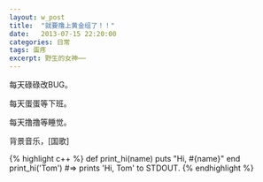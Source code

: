 ```yaml
---
layout: w_post
title:  "就要撸上黄金组了！！"
date:   2013-07-15 22:20:00
categories: 日常
tags: 蛋疼
excerpt: 野生的女神⋯⋯
---
```


每天碌碌改BUG。

每天蛋蛋等下班。

每天撸撸等睡觉。

背景音乐，[国歌]


{% highlight c++ %}
def print_hi(name)
  puts "Hi, #{name}"
end
print_hi('Tom')
#=> prints 'Hi, Tom' to STDOUT.
{% endhighlight %}
